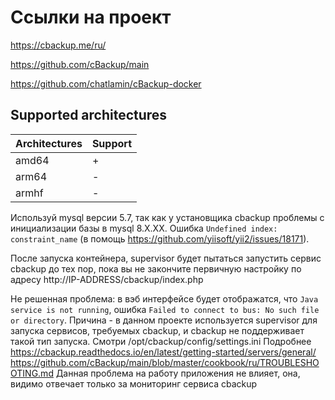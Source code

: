 # Ссылки на проект
https://cbackup.me/ru/

https://github.com/cBackup/main

https://github.com/chatlamin/cBackup-docker

## Supported architectures
| Architectures | Support |
| :------------ | :------ |
| amd64         | +       |
| arm64         | -       |
| armhf         | -       |


Используй mysql версии 5.7, так как у установщика cbackup проблемы с инициализации базы в mysql 8.X.XX. Ошибка `Undefined index: constraint_name` (в помощь https://github.com/yiisoft/yii2/issues/18171).

После запуска контейнера, supervisor будет пытаться запустить сервис cbackup до тех пор, пока вы не закончите первичную настройку по адресу http://IP-ADDRESS/cbackup/index.php

Не решенная проблема: в вэб интерфейсе будет отображатся, что `Java service is not running`, ошибка `Failed to connect to bus: No such file or directory`.
Причина - в данном проекте используется supervisor для запуска сервисов, требуемых cbackup, и cbackup не поддерживает такой тип запуска. Смотри /opt/cbackup/config/settings.ini
Подробнее https://cbackup.readthedocs.io/en/latest/getting-started/servers/general/ https://github.com/cBackup/main/blob/master/cookbook/ru/TROUBLESHOOTING.md
Данная проблема на работу приложения не влияет, она, видимо отвечает только за мониторинг сервиса cbackup